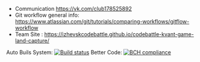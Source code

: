 - Communication https://vk.com/club178525892
- Git workflow general info: https://www.atlassian.com/git/tutorials/comparing-workflows/gitflow-workflow
- Team Site : https://izhevskcodebattle.github.io/codebattle-kvant-game-land-capture/

Auto Buils System:
[![Build status](https://apostol1979.visualstudio.com/CodeBattle%20PointWar/_apis/build/status/Develop/CodeBattle%20PointWar%20Develop)](https://apostol1979.visualstudio.com/CodeBattle%20PointWar/_build/latest?definitionId=1)
Better Code:
[![BCH compliance](https://bettercodehub.com/edge/badge/IzhevskCodeBattle/codebattle-kvant-game-land-capture?branch=develop)](https://bettercodehub.com/)
